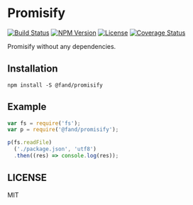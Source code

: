 # Promisify
[![Build Status](http://img.shields.io/travis/fand/promisify.svg?style=flat-square)](https://travis-ci.org/fand/promisify)
[![NPM Version](https://img.shields.io/npm/v/@fand/promisify.svg?style=flat-square)](https://www.npmjs.com/package/@fand/promisify)
[![License](http://img.shields.io/badge/license-MIT-brightgreen.svg?style=flat-square)](http://fand.mit-license.org/)
[![Coverage Status](https://img.shields.io/coveralls/fand/promisify.svg?style=flat-square)](https://coveralls.io/github/fand/promisify?branch=master)

Promisify without any dependencies.

## Installation

```
npm install -S @fand/promisify
```

## Example

```js
var fs = require('fs');
var p = require('@fand/promisify');

p(fs.readFile)
  ('./package.json', 'utf8')
  .then((res) => console.log(res));
```

## LICENSE
MIT
